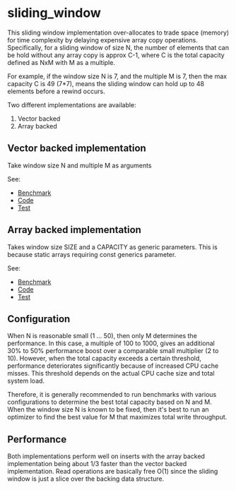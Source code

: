 # sliding_window

This sliding window implementation over-allocates to trade space (memory) for time complexity by delaying expensive array copy operations.
Specifically, for a sliding window of size N, the number of elements that can be hold without any array copy
is approx C-1, where C is the total capacity defined as NxM with M as a multiple.   

For example, if the window size N is 7, and the multiple M is 7, then the max capacity C is 49 (7*7), 
means the sliding window can hold up to 48 elements before a rewind occurs.   

Two different implementations are available:
1) Vector backed
2) Array backed
 
## Vector backed implementation

Take window size N and multiple M as arguments 

See:
* [Benchmark](../benches/benchmarks/bench_window_vec.rs)
* [Code](../src/window_type/storage_vec.rs)
* [Test](../tests/window_vector_backed_tests.rs)

## Array backed implementation

Takes window size SIZE and a CAPACITY as generic parameters.
This is because static arrays requiring const generics parameter.

See:
* [Benchmark](../benches/benchmarks/bench_window_arr.rs)
* [Code](../src/window_type/storage_array.rs)
* [Test](../tests/window_array_backed_tests.rs)

## Configuration  

When N is reasonable small (1 ... 50), then only M determines the performance. In this case, a multiple of 100 to 1000, 
gives an additional 30% to 50% performance boost over a comparable small multiplier (2 to 10). However, 
when the total capacity exceeds a certain threshold, performance deteriorates significantly because of increased CPU cache misses.
This threshold depends on the actual CPU cache size and total system load.

Therefore, it is generally recommended to run benchmarks with various configurations
to determine the best total capacity based on N and M. When the window size N is known to be fixed, 
then it's best to run an optimizer to find the best value for M that maximizes total write throughput. 

## Performance

Both implementations perform well on inserts with the array backed implementation 
being about 1/3 faster than the vector backed implementation. Read operations are basically free O(1) since 
the sliding window is just a slice over the backing data structure.
